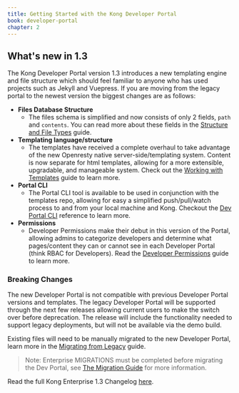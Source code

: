 ```yaml
---
title: Getting Started with the Kong Developer Portal
book: developer-portal
chapter: 2
---
```


## What's new in 1.3

The Kong Developer Portal version 1.3 introduces a new templating engine and
file structure which should feel familiar to anyone who has used projects such
as Jekyll and Vuepress. If you are moving from the legacy portal to the newest
version the biggest changes are as follows:

- **Files Database Structure**
  - The files schema is simplified and now consists of only 2 fields, `path` and
  `contents`. You can read more about these fields in the
  [Structure and File Types](/enterprise/{{page.kong_version}}/developer-portal/structure-and-file-types) guide.
- **Templating language/structure**
  - The templates have received a complete overhaul to take advantage of the new
  Openresty native server-side/templating system. Content is now separate for
  html templates, allowing for a more extensible, upgradable, and manageable system.
  Check out the [Working with Templates](/enterprise/{{page.kong_version}}/developer-portal/working-with-templates)
  guide to learn more.
- **Portal CLI**
  - The Portal CLI tool is available to be used in conjunction with the
  templates repo, allowing for easy a simplified push/pull/watch process to and
  from your local machine and Kong. Checkout the [Dev Portal CLI](/enterprise/{{page.kong_version}}/developer-portal/helpers/cli)
  reference to learn more.
- **Permissions**
  - Developer Permissions make their debut in this version of the Portal,
  allowing admins to categorize developers and determine what pages/content they
  can or cannot see in each Developer Portal (think RBAC for Developers). Read the
  [Developer Permissions](/enterprise/{{page.kong_version}}/developer-portal/administration/developer-permissions)
  guide to learn more.

### Breaking Changes

The new Developer Portal is not compatible with previous Developer Portal
versions and templates.  The legacy Developer Portal will be supported through the
next few releases allowing current users to make the switch over before deprecation.
The release will include the functionality needed to support legacy deployments,
but will not be available via the demo build.

Existing files will need to be manually migrated to the new Developer Portal,
learn more in the [Migrating from Legacy](/enterprise/{{page.kong_version}}/developer-portal/legacy-migration)
guide.

> Note: Enterprise MIGRATIONS must be completed before migrating the Dev Portal, see [The Migration Guide](/enterprise/1.3-x/deployment/migrations/) for more information.

Read the full Kong Enterprise 1.3 Changelog [here](/enterprise/changelog).
